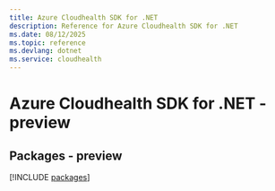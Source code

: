 ```yaml
---
title: Azure Cloudhealth SDK for .NET
description: Reference for Azure Cloudhealth SDK for .NET
ms.date: 08/12/2025
ms.topic: reference
ms.devlang: dotnet
ms.service: cloudhealth
---
```

# Azure Cloudhealth SDK for .NET - preview
## Packages - preview
[!INCLUDE [packages](cloudhealth-index.md)]